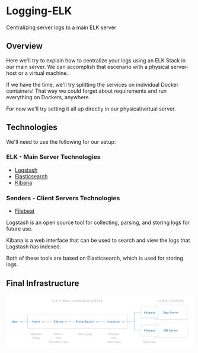# Logging-ELK

Centralizing server logs to a main ELK server

## Overview

Here we'll try to explain how to centralize your logs using an ELK Stack in our main server.
We can accomplish that escenario with a physical server-host or a virtual machine.

If we have the time, we'll try splitting the services on individual Docker containers!
That way we could forget about requirements and run everything on Dockers, anywhere.

For now we'll try setting it all up directly in our physical/virtual server.

## Technologies

We'll need to use the following for our setup:

### ELK - Main Server Technologies

* [Logstash](https://www.elastic.co/products/logstash)
* [Elasticsearch](https://www.elastic.co/products/elasticsearch)
* [Kibana](https://www.elastic.co/products/kibana)

### Senders - Client Servers Technologies

* [Filebeat](https://www.elastic.co/products/beats/filebeat)


Logstash is an open source tool for collecting, parsing, and storing logs for future use.

Kibana is a web interface that can be used to search and view the logs that Logstash has indexed.

Both of these tools are based on Elasticsearch, which is used for storing logs.

## Final Infrastructure

![infrastructure](images/elk-infrastructure.png "Main ELK Infrastructure")
